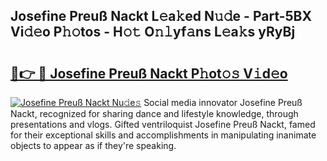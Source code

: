 ## Josefine Preuß Nackt L𝚎a𝚔ed N𝚞𝚍e - Part-5BX Vi𝚍𝚎o P𝚑𝚘tos - H𝚘𝚝 O𝚗𝚕yf𝚊ns L𝚎a𝚔s yRyBj

# <h2><a href="http://kfcln58.oniu.top/?m=Josefine+Preu%c3%9f+Nackt">🔗👉 🔴 Josefine Preuß Nackt P𝚑ot𝚘𝚜 V𝚒d𝚎o</a></h2>

[![Josefine Preuß Nackt Nu𝚍e𝚜](https://i.imgur.com/0qMVB7G.gif)](http://kfcln58.oniu.top/?m=Josefine+Preu%c3%9f+Nackt)
Social media innovator Josefine Preuß Nackt, recognized for sharing dance and lifestyle knowledge, through presentations and vlogs. Gifted ventriloquist Josefine Preuß Nackt, famed for their exceptional skills and accomplishments in manipulating inanimate objects to appear as if they're speaking.  
